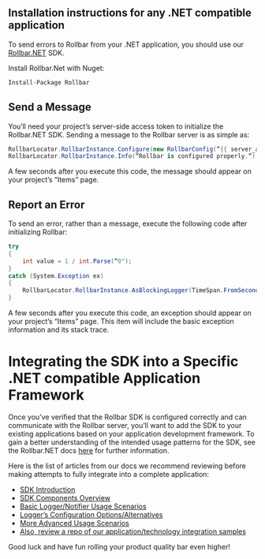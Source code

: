 ## Installation instructions for any .NET compatible application

To send errors to Rollbar from your .NET application, you should use our <a href=“https://github.com/rollbar/Rollbar.NET” target=“_blank” rel=“noopener”>Rollbar.NET</a> SDK.

Install Rollbar.Net with Nuget:

```csharp
Install-Package Rollbar
```

## Send a Message

You’ll need your project’s server-side access token to initialize the Rollbar.NET SDK. Sending
a message to the Rollbar server is as simple as:

```csharp
RollbarLocator.RollbarInstance.Configure(new RollbarConfig(“{{ server_access_token }}“));
RollbarLocator.RollbarInstance.Info(“Rollbar is configured properly.“);
```

A few seconds after you execute this code, the message should appear on your project’s “Items” page.

## Report an Error

To send an error, rather than a message, execute the following code after initializing Rollbar:

```csharp
try
{
    int value = 1 / int.Parse(“0");
}
catch (System.Exception ex)
{
    RollbarLocator.RollbarInstance.AsBlockingLogger(TimeSpan.FromSeconds(1)).Error(ex);
}
```

A few seconds after you execute this code, an exception should appear on your project’s “Items” page.
This item will include the basic exception information and its stack trace.

# Integrating the SDK into a Specific .NET compatible Application Framework

Once you’ve verified that the Rollbar SDK is configured correctly and can communicate with the Rollbar server, you’ll
want to add the SDK to your existing applications based on your application development framework. To gain a better 
understanding of the intended usage patterns for the SDK, see the Rollbar.NET docs <a href=“https://docs.rollbar.com/docs/dotnet” target=“_blank” rel=“noopener”>here</a> for further information.

Here is the list of articles from our docs we recommend reviewing before making attempts to fully integrate into a complete application:

- <a href=“https://docs.rollbar.com/docs/dotnet” target=“_blank” rel=“noopener”>SDK Introduction</a>
- <a href=“https://docs.rollbar.com/docs/overview” target=“_blank” rel=“noopener”>SDK Components Overview</a>
- <a href=“https://docs.rollbar.com/docs/basic-usage” target=“_blank” rel=“noopener”>Basic Logger/Notifier Usage Scenarios</a>
- <a href=“https://docs.rollbar.com/docs/logger-configuration” target=“_blank” rel=“noopener”>Logger’s Configuration Options/Alternatives</a>
- <a href=“https://docs.rollbar.com/docs/more-advanced-logger-usages” target=“_blank” rel=“noopener”>More Advanced Usage Scenarios</a>
- <a href=“https:https://github.com/rollbar/Rollbar.NET/tree/master/Samples” target=“_blank” rel=“noopener”>Also, review a repo of our application/technology integration samples</a>

Good luck and have fun rolling your product quality bar even higher!
